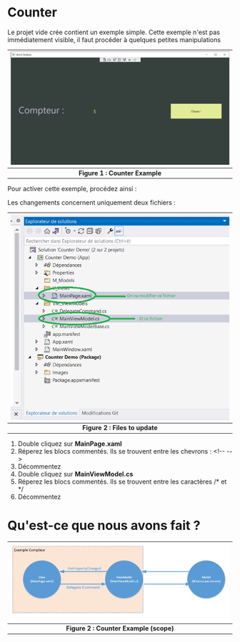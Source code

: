 # Counter

Le projet vide crée contient un exemple simple. Cette exemple n'est pas immédiatement visible, il faut procéder à quelques petites manipulations

| ![03_counter_example.png](img/03_counter_example.png) |
|:--:|
| <b>Figure 1 : Counter Example</b>|

Pour activer cette exemple, procédez ainsi :

Les changements concernent uniquement deux fichiers :

| ![04_file_to_edit_overview.png](img/04_file_to_edit_overview.png) |
|:--:|
| <b>Figure 2 : Files to update</b>|

1. Double cliquez sur **MainPage.xaml**
2. Réperez les blocs commentés. Ils se trouvent entre les chevrons : \<!-- --\>
3. Décommentez
4. Double cliquez sur **MainViewModel.cs**
5. Réperez les blocs commentés. Ils se trouvent entre les caractères /* et */
6. Décommentez

# Qu'est-ce que nous avons fait ?

| ![05_Counter_Example_Scope.png](img/05_Counter_Example_Scope.png) |
|:--:|
| <b>Figure 2 : Counter Example (scope)</b>|
